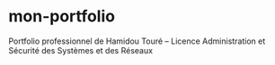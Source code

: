 # mon-portfolio
Portfolio professionnel de Hamidou Touré – Licence Administration et Sécurité des Systèmes et des Réseaux
